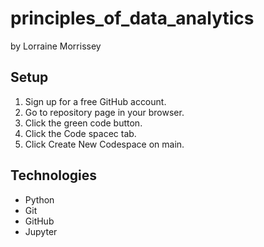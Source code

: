# principles_of_data_analytics

by Lorraine Morrissey

## Setup

1. Sign up for a free GitHub account.
2. Go to repository page in your browser.
3. Click the green code button.
4. Click the Code spacec tab.
5. Click Create New Codespace on main.

## Technologies

- Python
- Git
- GitHub
- Jupyter